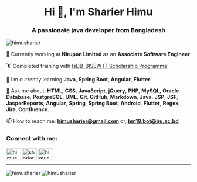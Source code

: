 <h1 align="center">Hi 👋, I'm Sharier Himu</h1>
<h3 align="center">A passionate java developer from Bangladesh</h3>

<p align="left"> <img src="https://komarev.com/ghpvc/?username=himusharier&label=Profile%20views&color=0e75b6&style=flat" alt="himusharier" /> </p>

🏢 Currently working at **Nirupon Limited** as an **Associate Software Engineer**

🏋️ Completed training with [IsDB-BISEW IT Scholarship Programme](https://www.isdb-bisew.org/).

🌱 I’m currently learning **Java**, **Spring Boot**, **Angular**, **Flutter**.

💬 Ask me about: **HTML**, **CSS**, **JavaScript**, **jQuery**, **PHP**, **MySQL**, **Oracle Database**, **PostgreSQL**, **UML**, **Git**, **GitHub**, **Markdown**, **Java**, **JSP**, **JSF**, **JasperReports**, **Angular**, **Spring**, **Spring Boot**, **Android**, **Flutter**, **Regex**, **Jira**, **Confluence**.

📫 How to reach me: **himusharier@gmail.com** or, **bm19.bot@bu.ac.bd**

<h3 align="left">Connect with me:</h3>
<p align="left">
<a href="https://wa.me/+8801867849219" target="blank"><img align="center" src="https://raw.githubusercontent.com/rahuldkjain/github-profile-readme-generator/master/src/images/icons/Social/whatsapp.svg" alt="himusharier" height="30" width="40" /></a>
<a href="https://fb.com/sharier.himu" target="blank"><img align="center" src="https://raw.githubusercontent.com/rahuldkjain/github-profile-readme-generator/master/src/images/icons/Social/facebook.svg" alt="sharier.himu" height="30" width="40" /></a>
<a href="https://www.linkedin.com/in/sharier-himu" target="blank"><img align="center" src="https://raw.githubusercontent.com/rahuldkjain/github-profile-readme-generator/master/src/images/icons/Social/linked-in-alt.svg" alt="himusharier" height="30" width="40" /></a>
</p>

<hr/>
<p><img align="left" src="https://github-readme-stats.vercel.app/api/top-langs?username=himusharier&layout=donut&theme=transparent&langs_count=10&hide_progress=true" alt="himusharier" /></p>

<p><img align="center" src="https://github-readme-stats.vercel.app/api?username=himusharier&show_icons=true&theme=transparent&locale=en&card_width=450&card_height=350&include_all_commits=true&count_private=true" alt="himusharier" /></p>

